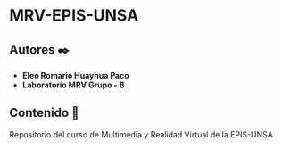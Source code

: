 # MRV-EPIS-UNSA
## Autores ✒️

* **Eleo Romario Huayhua Paco** 
* **Laboratorio MRV Grupo - B** 
## Contenido 🚀
Repositorio del curso de Multimedia y Realidad Virtual de la EPIS-UNSA
